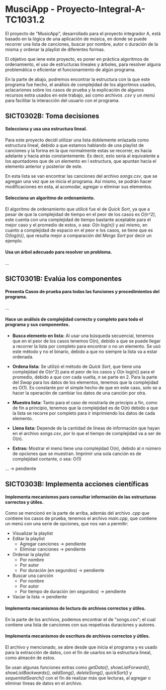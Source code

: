 # MusciApp - Proyecto-Integral-A-TC1031.2
El proyecto de "MusicApp", desarrollado para el proyecto integrador A, está basado en la lógica de una aplicación de música, en donde se puede recorrer una lista de canciones, buscar por nombre, autor o duración de la misma y ordenar la playlist de diferentes formas.

El objetivo que iene este proyecto, es poner en práctica algoritmos de ordenamiento, el uso de estructuras lineales y árboles, para resolver alguna problemática o eficientar el funcionamiento de algún programa.

En la parte de abajo, podremos encontrar la estructura con la que este programa fue hecho, el análisis de complejidad de los algoritmos usados, aclacariones sobre los casos de prueba y la explicación de algunos recursos extra usados en este trabajo, así como archivos *.csv* y un *menú* para facilitar la interacción del usuario con el programa.

## SICT0302B: Toma decisiones

#### Selecciona y usa una estructura lineal.
Para este proyecto decidí utilizar una lista doblemente enlazada como estructura lineal, debido a que estamos hablando de una playlist de canciones y la forma en la que normalmente estas se recorrer, es hacia adelante y hacia atrás constantemente. Es decir, esto sería al equivalente a los apuntadores que de un elemento en l estructura, que apuntan hacia el elemento anterior y posterior de este.

En esta lista se van encontrar las canciones del archivo *songs.csv*, que se agregan una vez que se inicia el programa.
Así mismo, se podrán hacer modificaciones en esta, al acomodar, agregar o eliminar sus elementos.

#### Selecciona un algoritmo de ordenamiento.
El algoritmo de ordenamiento que utilicé fue el de *Quick Sort*, ya que a pesar de que la complejidad de tiempo en el peor de los casos es *O(n^2)*, este cuenta con una complejidad de tiempo bastante aceptable para el mejor caso y el promedio de estos, o sea: *O(n log(n))* y así mismo, en cuanto a complejidad de espacio en el peor e los casos, se tiene que es *O(log(n))*, que resulta mejor a comparación del *Merge Sort* por decir un ejemplo.

#### Usa un árbol adecuado para resolver un problema.
...

## SICT0301B: Evalúa los componentes

#### Presenta Casos de prueba para todas las funciones y procedimientos del programa.
...

#### Hace un análisis de complejidad correcto y completo para todo el programa y sus componentes.
- **Busca elemento en lista:**
Al usar una búsqueda secuencial, tenemos que en el peor de los casos tenemos O(n), debido a que se puede llegar a recorrer la lista por completo para encontrar o no un elemento.
Se usó este método y no el binario, debido a que no siempre la lista va a estar ordenada.

- **Ordena lista:**
Se utilizó el método de *Quick Sort*, que tiene una complejidad de O(n^2) para el peor de los casos y O(n log(n)) para el promedio, debido a que con cada vuelta, *n* se parte en 2.
Para la parte del *Swap* para los datos de los elementos, tenemos que la complejidad es O(1). Es constante por el simple hecho de que en este caso, solo se a hacer la operación de cambiar los datos de una canción por otra.

- **Muestra lista:**
Tanto para el caso de mostrarla de principio a fin, como de fin a principio, tenemos que la complejidad es de O(n) debido a que la lista se recorre por completo para ir imprimiendo los datos de cada elemento.

- **Llena lista:**
Depende de la cantidad de líneas de información que hayan en el archivo *songs.csv*, por lo que el tiempo de complejidad va a ser de O(n).

- **Extras:**
Mostrar el menú tiene una complejidad O(n), debido al *n* número de opciones que se muestran.
Imprimir una sola canción es de complejidad contante, o sea: O(1)

... -> pendiente


## SICT0303B: Implementa acciones científicas

#### Implementa mecanismos para consultar información de las estructuras correctos y útiles.
Como se mencionó en la parte de arriba, además del archivo *.cpp* que contiene los casos de prueba, tenemos el archivo *main.cpp*, que contiene un menú con una serie de opciones, que nos van a permitir:

- Visualizar la playlist
- Editar la playlist
  - Agregar canciones -> pendiente
  - Eliminar canciones -> pendiente
- Ordenar la playlist 
  - Por nombre 
  - Por autor 
  - Por duración (en segundos) -> pendiente
- Buscar una canción
  - Por nombre
  - Por autor
  - Por tiempo de duración (en segundos) -> pendiente
- Vaciar la lista -> pendiente

#### Implementa mecanismos de lectura de archivos correctos y útiles.
En la parte de los archivos, podemos encontrar el de "songs.csv"; el cual contiene una lista de canciones con sus respetivas duraciones y autores.

#### Implementa mecanismos de escritura de archivos correctos y útiles. 
El archivo y mencionado, se abre desde que inicia el programa y es usado para la extracción de datos, con el fin de usarlos en la estructura lineal, como almacén de estos.

Se usan algunas funciones extras como *getData()*, *showListForward()*, *showListBackwards()*, *addSong()*, *deleteSong()*, *quickSort()* y *sequentialSearch()* con el fin de realizar más que lecturas, al agregar o eliminar líneas de datos en el archivo.
